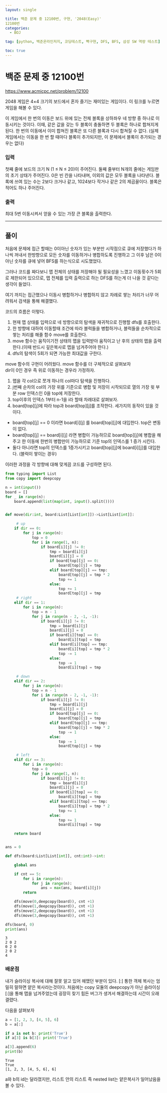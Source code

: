 ```yaml
---
layout: single

title: 백준 문제 중 12100번, 구현, '2048(Easy)'
12100번
categories:
  - BOJ

tag: [python, 백준온라인저지, 코딩테스트, 빡구현, DFS, BFS, 삼성 SW 역량 테스트]

toc: true
---
```


# 백준 문제 중 12100번
<a>https://www.acmicpc.net/problem/12100</a>

2048 게임은 4×4 크기의 보드에서 혼자 즐기는 재미있는 게임이다. 이 링크를 누르면 게임을 해볼 수 있다.

이 게임에서 한 번의 이동은 보드 위에 있는 전체 블록을 상하좌우 네 방향 중 하나로 이동시키는 것이다. 이때, 같은 값을 갖는 두 블록이 충돌하면 두 블록은 하나로 합쳐지게 된다. 한 번의 이동에서 이미 합쳐진 블록은 또 다른 블록과 다시 합쳐질 수 없다. (실제 게임에서는 이동을 한 번 할 때마다 블록이 추가되지만, 이 문제에서 블록이 추가되는 경우는 없다)

### 입력

첫째 줄에 보드의 크기 N (1 ≤ N ≤ 20)이 주어진다. 둘째 줄부터 N개의 줄에는 게임판의 초기 상태가 주어진다. 0은 빈 칸을 나타내며, 이외의 값은 모두 블록을 나타낸다. 블록에 쓰여 있는 수는 2보다 크거나 같고, 1024보다 작거나 같은 2의 제곱꼴이다. 블록은 적어도 하나 주어진다.

### 출력

최대 5번 이동시켜서 얻을 수 있는 가장 큰 블록을 출력한다.

---

## 풀이

처음에 문제에 접근 할때는 0이아닌 숫자가 있는 부분만 시작점으로 큐에 저장했다가 하나씩 꺼내서 한방향으로 모든 숫자를 이동하거나 병합하도록 진행하고 그 이후 남은 0이아닌 숫자를 큐에 넣어 BFS를 하는식으로 시도했었다.

그러나 코드를 짜다보니 맵 전체의 상태를 저장해야 될 필요성을 느꼈고 이동횟수가 5회로 제한되어 있으므로, 맵 전체를 입력 출력으로 하는 DFS를 하는게 더 나을 것 같다는 생각이 들었다.

여기 까지는 접근했으나 이동시 병합하거나 병합하지 않고 차례로 쌓는 처리가 너무 어려워서 검색을 통해 해결했다.

코드의 흐름은 이렇다.
1. 현재 맵 상태를 입력으로 네 방향으로의 탐색을 재귀적으로 진행할 dfs를 호출한다.
2. 한 방향에 대하여 이동할때 조건에 따라 블럭들을 병합하거나, 블럭들을 순차적으로 쌓는 처리를 해줄 함수 move를 호출한다.
3. move 함수는 움직이기전 상태의 맵을 입력받아 움직이고 난 후의 상태의 맵을 출력한다.(이때 반드시 깊은복사로 맵을 넘겨주어야 한다.)
4. dfs의 탐색이 5회가 되면 가능한 최대값을 구한다.

move 함수의 구현이 어려웠다. move 함수를 더 구체적으로 살펴보자  
 dir이 0인 경우 즉 위로 이동하는 경우라 가정하자. 
1. 맵을 각 col으로 쪼개 하나의 col마다 탐색을 진행하다. 
2. j번째 순차의 col의 가장 위를 기준으로 병합 및 저장이 시작되므로 열의 가장 윗 부분 row 인덱스인 0을 top에 저장한다.
3. top이후의 인덱스 1부터 n-1을 i라 할때 차례대로 살펴보자.
4. board[top][j]에 따라 top과 board[top][j]를 조작한다.
세가지의 동작이 있을 것이다.
  - board[top][j] == 0 이라면 board[i][j] 를 board[top][j]에 대입한다. top은 변동이 없다.
  - board[top][j] == board[i][j] 라면 병합이 가능하므로 board[top][j]에 병합을 해주고 한 이동에 한번의 병합만이 가능하므로 기준 top의 인덱스를 1 증가 시킨다.
  - 둘다 아니라면 top의 인덱스를 1증가시키고 board[top][j]에 board[i][j]를 대입한다. (블럭이 쌓이는 경우)  
  
이러한 과정을 각 방향에 대해 맞게끔 코드를 구성하면 된다.


```python
from typing import List
from copy import deepcopy

n = int(input())
board = []
for _ in range(n):
    board.append(list(map(int, input().split())))


def move(dir:int, board:List[List[int]])->List[List[int]]:

     # up
    if dir == 0:
        for j in range(n):
            top = 0
            for i in range(1, n):
                if board[i][j] != 0:
                    tmp = board[i][j]
                    board[i][j] = 0
                    if board[top][j] == 0:
                        board[top][j] = tmp
                    elif board[top][j] == tmp:
                        board[top][j] = tmp * 2
                        top += 1
                    else:
                        top += 1
                        board[top][j] = tmp 
     # right   
    elif dir == 1:
        for i in range(n):
            top = n - 1
            for j in range(n - 2, -1, -1):
                if board[i][j] != 0:
                    tmp = board[i][j]
                    board[i][j] = 0
                    if board[i][top] == 0:
                        board[i][top] = tmp
                    elif board[i][top] == tmp:
                        board[i][top] = tmp * 2
                        top -= 1
                    else:
                        top -= 1
                        board[i][top] = tmp

     # down
    elif dir == 2:
        for j in range(n):
            top = n - 1
            for i in range(n - 2, -1, -1):
                if board[i][j] != 0:
                    tmp = board[i][j]
                    board[i][j] = 0
                    if board[top][j] == 0:
                        board[top][j] = tmp
                    elif board[top][j] == tmp:
                        board[top][j] = tmp * 2
                        top -= 1
                    else:
                        top -= 1
                        board[top][j] = tmp

     # left
    elif dir == 3:
        for i in range(n):
            top = 0
            for j in range(1, n):
                if board[i][j] != 0:
                    tmp = board[i][j]
                    board[i][j] = 0
                    if board[i][top] == 0:
                        board[i][top] = tmp
                    elif board[i][top] == tmp:
                        board[i][top] = tmp * 2
                        top += 1
                    else:
                        top += 1
                        board[i][top] = tmp

    return board


ans = 0

def dfs(board:List[List[int]], cnt:int)->int:

    global ans

    if cnt == 5:
        for i in range(n):
            for j in range(n):
                ans = max(ans, board[i][j])
        return

    dfs(move(0,deepcopy(board)), cnt +1)
    dfs(move(1,deepcopy(board)), cnt +1)
    dfs(move(2,deepcopy(board)), cnt +1)
    dfs(move(3,deepcopy(board)), cnt +1)

dfs(board, 0)
print(ans)
```

    3
    2 0 2
    0 2 0
    2 0 2
    4


### 배운점

내가 슬라이싱 복사에 대해 잘못 알고 있어 헤맸던 부분이 있다. [:] 통한 객체 복사는 엄밀히 말하면 얕은 복사라는것이다. 처음에는 copy 모듈의 deepcopy가 아닌 슬라이싱 [:]을 통해 맵을 넘겨주었는데 굉장히 찾기 힘든 버그가 생겨서 해결하는데 시간이 오래결렸다.

다음을 살펴보자


```python
a = [1, 2, 3, [4, 5], 6]
b = a[:]

if a is not b: print('True')
if a[3] is b[3]: print('True')

a[3].append(6)
print(b)
```

    True
    True
    [1, 2, 3, [4, 5, 6], 6]


a와 b의 id는 달라졌지만, 리스트 안의 리스트 즉 nested list는 얕은복사가 일어났음을 볼 수 있다.
